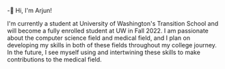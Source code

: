 -👋 Hi, I'm Arjun!

I'm currently a student at University of Washington's Transition School and will become a fully enrolled student at UW in Fall 2022. I am passionate about the computer science field and medical field, and I plan on developing my skills in both of these fields throughout my college journey. In the future, I see myself using and intertwining these skills to make contributions to the medical field.
